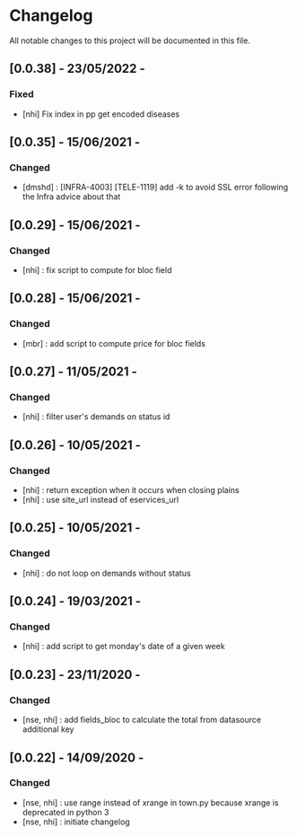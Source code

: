 # Changelog
All notable changes to this project will be documented in this file.

## [0.0.38] - 23/05/2022 -
### Fixed
  - [nhi] Fix index in pp get encoded diseases

## [0.0.35] - 15/06/2021 -
### Changed
  - [dmshd] : [INFRA-4003] [TELE-1119] add -k to avoid SSL error following the Infra advice about that

## [0.0.29] - 15/06/2021 -
### Changed
  - [nhi] : fix script to compute for bloc field

## [0.0.28] - 15/06/2021 -
### Changed
  - [mbr] : add script to compute price for bloc fields

## [0.0.27] - 11/05/2021 -
### Changed
  - [nhi] : filter user's demands on status id

## [0.0.26] - 10/05/2021 -
### Changed
  - [nhi] : return exception when it occurs when closing plains
  - [nhi] : use site_url instead of eservices_url

## [0.0.25] - 10/05/2021 -
### Changed
  - [nhi] : do not loop on demands without status

## [0.0.24] - 19/03/2021 -
### Changed
  - [nhi] : add script to get monday's date of a given week

## [0.0.23] - 23/11/2020 -
### Changed
  - [nse, nhi] : add fields_bloc to calculate the total from datasource additional key

## [0.0.22] - 14/09/2020 -
### Changed
  - [nse, nhi] : use range instead of xrange in town.py because xrange is deprecated in python 3
  - [nse, nhi] : initiate changelog
